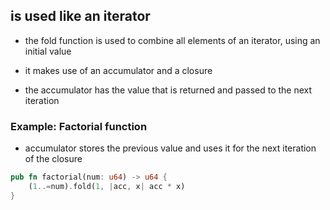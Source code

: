 ## is used like an iterator
-  the fold function is used to combine all elements of an iterator, using an initial value

 - it makes use of an accumulator and a closure

- the accumulator has the value that is returned and passed to the next iteration


### Example: Factorial function 
- accumulator stores the previous value and uses it for the next iteration of the closure
```Rust
pub fn factorial(num: u64) -> u64 {
	(1..=num).fold(1, |acc, x| acc * x)
}
```
